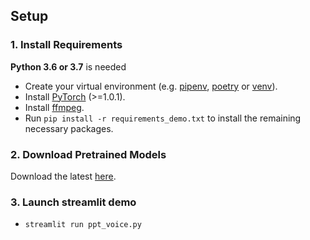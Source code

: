 
## Setup

### 1. Install Requirements
**Python 3.6 or 3.7** is needed

* Create your virtual environment (e.g. [pipenv](https://pipenv.pypa.io/en/latest/), [poetry](https://python-poetry.org/) or [venv](https://docs.python.org/3/library/venv.html)).
* Install [PyTorch](https://pytorch.org/get-started/locally/) (>=1.0.1).
* Install [ffmpeg](https://ffmpeg.org/download.html#get-packages).
* Run `pip install -r requirements_demo.txt` to install the remaining necessary packages.

### 2. Download Pretrained Models
Download the latest [here](https://github.com/CorentinJ/Real-Time-Voice-Cloning/wiki/Pretrained-models).

### 3. Launch streamlit demo

* `streamlit run ppt_voice.py`